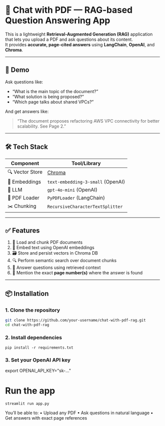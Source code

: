 # 🧠 Chat with PDF — RAG-based Question Answering App

This is a lightweight **Retrieval-Augmented Generation (RAG)** application that lets you upload a PDF and ask questions about its content.  
It provides **accurate, page-cited answers** using **LangChain**, **OpenAI**, and **Chroma**.

---

## 📸 Demo

Ask questions like:

- “What is the main topic of the document?”
- “What solution is being proposed?”
- “Which page talks about shared VPCs?”

And get answers like:

> “The document proposes refactoring AWS VPC connectivity for better scalability. See Page 2.”

---

## 🛠️ Tech Stack

| Component        | Tool/Library                         |
|------------------|--------------------------------------|
| 🔍 Vector Store  | [Chroma](https://www.trychroma.com/) |
| 🧠 Embeddings     | `text-embedding-3-small` (OpenAI)    |
| 💬 LLM            | `gpt-4o-mini` (OpenAI)               |
| 📄 PDF Loader     | `PyPDFLoader` (LangChain)            |
| ✂️ Chunking       | `RecursiveCharacterTextSplitter`     |

---

## ✅ Features

1. 📄 Load and chunk PDF documents
2. 🧠 Embed text using OpenAI embeddings
3. 🗃️ Store and persist vectors in Chroma DB
4. 🔍 Perform semantic search over document chunks
5. 💬 Answer questions using retrieved context
6. 📌 Mention the exact **page number(s)** where the answer is found

---

## 📦 Installation

### 1. Clone the repository

```bash
git clone https://github.com/your-username/chat-with-pdf-rag.git
cd chat-with-pdf-rag
```

### 2. Install dependencies
```
pip install -r requirements.txt
```

### 3. Set your OpenAI API key 
export OPENAI_API_KEY="sk-..."


# Run the app 


```
streamlit run app.py
```
You’ll be able to:
	•	Upload any PDF
	•	Ask questions in natural language
	•	Get answers with exact page references
